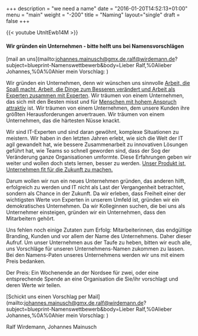 +++
description = "we need a name"
date = "2016-01-20T14:52:13+01:00"
menu = "main"
weight = "-200"
title = "Naming"
layout="single"
draft = false
+++

{{< youtube UtnltEwb14M >}} 


#### Wir gründen ein Unternehmen - bitte helft uns bei Namensvorschlägen
 [mail an uns](mailto:johannes.mainusch@gmx.de,ralf@wirdemann.de?
subject=blueprint-Namenswettbewerb&body=Lieber Ralf,%0Alieber Johannes,%0A%0Ahier mein Vorschlag: )


Wir gründen ein Unternehmen, denn wir wünschen uns sinnvolle [Arbeit, die Spaß macht, Arbeit, die Dinge zum Besseren verändert und Arbeit als Experten zusammen mit Experten](../charta). Wir träumen von einem Unternehmen, das sich mit den Besten misst und für [Menschen mit hohem Anspruch attraktiv](../werte) ist. Wir träumen von einem Unternehmen, dem unsere Kunden ihre größten Herausforderungen anvertrauen. Wir träumen von einem Unternehmen, das die härtesten Nüsse knackt.

Wir sind IT-Experten und sind daran gewöhnt, komplexe Situationen zu meistern. Wir haben in den letzten Jahren erlebt, wie sich die Welt der IT agil gewandelt hat, wie bessere Zusammenarbeit zu innovativen Lösungen geführt hat, wie Teams so schnell geworden sind, dass der Sog der Veränderung ganze Organisationen umformte. Diese Erfahrungen geben wir weiter und wollen doch stets lernen, besser zu werden. [Unser Produkt ist, Unternehmen fit für die Zukunft zu machen.](../product)

Darum wollen wir nun ein neues Unternehmen gründen, das anderen hilft, erfolgreich zu werden und IT nicht als Last der Vergangenheit betrachtet, sondern als Chance in der Zukunft. Da wir erleben, dass Freiheit einer der wichtigsten Werte von Experten in unserem Umfeld ist, gründen wir ein demokratisches Unternehmen. Da wir Kolleginnen suchen, die bei uns als Unternehmer einsteigen, gründen wir ein Unternehmen, dass den Mitarbeitern gehört.

Uns fehlen noch einige Zutaten zum Erfolg: Mitarbeiterinnen, das endgültige Branding, Kunden und vor allem der Name des Unternehmens. Daher dieser Aufruf. Um unser Unternehmen aus der Taufe zu heben, bitten wir euch alle, uns Vorschläge für unseren Unternehmens-Namen zukommen zu lassen. Bei den Namens-Paten unseres Unternehmens werden wir uns mit einem Preis bedanken.

Der Preis: Ein Wochenende an der Nordsee für zwei, oder eine entsprechende Spende an eine Organisation die Sie/ihr vorschlagt und deren Werte wir teilen.

[Schickt uns einen Vorschlag per Mail](mailto:johannes.mainusch@gmx.de,ralf@wirdemann.de?
subject=blueprint-Namenswettbewerb&body=Lieber Ralf,%0Alieber Johannes,%0A%0Ahier mein Vorschlag: )

Ralf Wirdemann,
Johannes Mainusch



